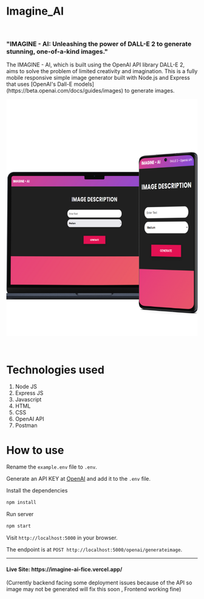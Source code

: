 # Imagine_AI

<br>

<h3>"IMAGINE - AI: Unleashing the power of DALL-E 2 to generate stunning, one-of-a-kind images."</h3>
The IMAGINE - AI, which is built using the OpenAI API library DALL-E 2, aims to solve the problem of limited creativity and imagination. This is a fully mobile responsive simple image generator built with Node.js and Express that uses [OpenAI's Dall-E models](https://beta.openai.com/docs/guides/images) to generate images.

<p align="center">
  <img src="cover.png" />
</p>

<br>

# Technologies used
1) Node JS
2) Express JS
3) Javascript
4) HTML
5) CSS
6) OpenAI API
7) Postman


# How to use

Rename the `example.env` file to `.env`.

Generate an API KEY at [OpenAI](https://beta.openai.com/) and add it to the `.env` file.

Install the dependencies

```bash
npm install
```

Run server

```bash
npm start
```

Visit `http://localhost:5000` in your browser.

The endpoint is at `POST http://localhost:5000/openai/generateimage`.

<hr>

<h4> Live Site: https://imagine-ai-fice.vercel.app/  </h4>
(Currently backend facing some deployment issues because of the API so image may not be generated will fix this soon ,  Frontend working fine)
